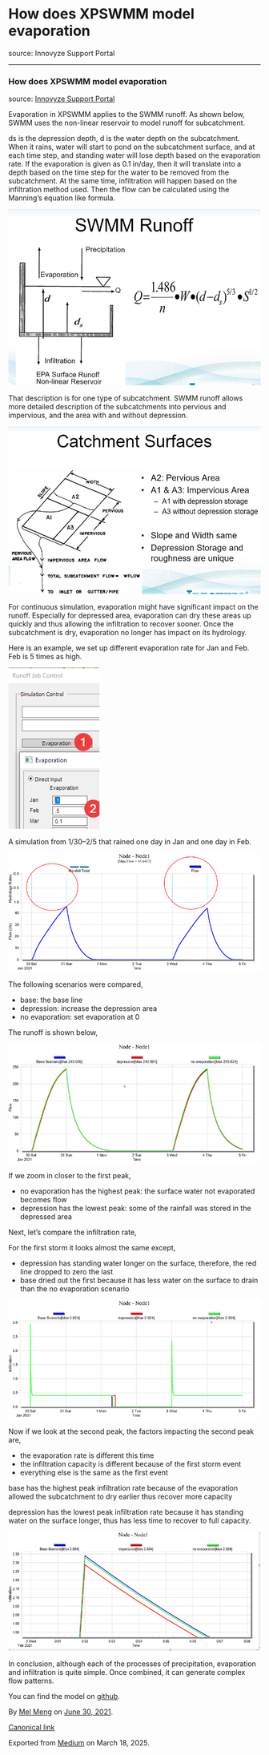 # How does XPSWMM model evaporation

source: Innovyze Support Portal

---

### How does XPSWMM model evaporation

source: [Innovyze Support Portal](https://innovyze.force.com/support/s/article/How-does-XPSWMM-model-evaporation)

Evaporation in XPSWMM applies to the SWMM runoff. As shown below, SWMM uses the non-linear reservoir to model runoff for subcatchment.

ds is the depression depth, d is the water depth on the subcatchment. When it rains, water will start to pond on the subcatchment surface, and at each time step, and standing water will lose depth based on the evaporation rate. If the evaporation is given as 0.1 in/day, then it will translate into a depth based on the time step for the water to be removed from the subcatchment. At the same time, infiltration will happen based on the infiltration method used. Then the flow can be calculated using the Manning’s equation like formula.

![](images\1__iynv6HaQsXIP5PNL-Aw6Q.png)

That description is for one type of subcatchment. SWMM runoff allows more detailed description of the subcatchments into pervious and impervious, and the area with and without depression.

![](images\1_Kt-n6Kwt04P7ql8I8xTKcA.png)

For continuous simulation, evaporation might have significant impact on the runoff. Especially for depressed area, evaporation can dry these areas up quickly and thus allowing the infiltration to recover sooner. Once the subcatchment is dry, evaporation no longer has impact on its hydrology.

Here is an example, we set up different evaporation rate for Jan and Feb. Feb is 5 times as high.

![](images\1_-v6Iu1QpfeARMG2cXzYrQQ.png)

A simulation from 1/30–2/5 that rained one day in Jan and one day in Feb.

![](images\1_8RXYlpZ-E4Sh6tZNVJautA.png)

The following scenarios were compared,

* base: the base line
* depression: increase the depression area
* no evaporation: set evaporation at 0

The runoff is shown below,

![](images\1_3nlp_R_jJ2FN65C47-RZKA.png)

If we zoom in closer to the first peak,

* no evaporation has the highest peak: the surface water not evaporated becomes flow
* depression has the lowest peak: some of the rainfall was stored in the depressed area

Next, let’s compare the infiltration rate,

For the first storm it looks almost the same except,

* depression has standing water longer on the surface, therefore, the red line dropped to zero the last
* base dried out the first because it has less water on the surface to drain than the no evaporation scenario

![](images\1_nbKqNCM6sfLZJyPHjg3NAg.png)

Now if we look at the second peak, the factors impacting the second peak are,

* the evaporation rate is different this time
* the infiltration capacity is different because of the first storm event
* everything else is the same as the first event

base has the highest peak infiltration rate because of the evaporation allowed the subcatchment to dry earlier thus recover more capacity

depression has the lowest peak infiltration rate because it has standing water on the surface longer, thus has less time to recover to full capacity.

![](images\1_RWMZgo6AeagnXK4E1OOQwA.png)

In conclusion, although each of the processes of precipitation, evaporation and infiltration is quite simple. Once combined, it can generate complex flow patterns.

You can find the model on [github](https://github.com/mel-meng/xpswmm/blob/master/models/evaporation/evaporation.zip).

By [Mel Meng](https://medium.com/@mel-meng-pe) on [June 30, 2021](https://medium.com/p/85c7d12db0fe).

[Canonical link](https://medium.com/@mel-meng-pe/how-does-xpswmm-model-evaporation-85c7d12db0fe)

Exported from [Medium](https://medium.com) on March 18, 2025.